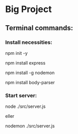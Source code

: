 # Big Project

## Terminal commands:

### Install necessities:

npm init -y

npm install express

npm install -g nodemon

npm install body-parser

### Start server:

node ./src/server.js

eller

nodemon ./src/server.js